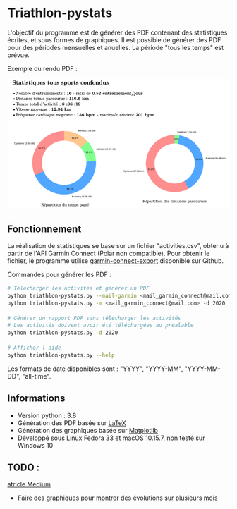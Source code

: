 # Triathlon-pystats

L'objectif du programme est de générer des PDF contenant des statistiques
écrites, et sous formes de graphiques. Il est possible de générer des PDF
pour des périodes mensuelles et anuelles. La période "tous les temps" est
prévue.

Exemple du rendu PDF :

![Exemple rendu PDF](images/example.png)

## Fonctionnement

La réalisation de statistiques se base sur un fichier "activities.csv",
obtenu à partir de l'API Garmin Connect (Polar non compatible). Pour
obtenir le fichier, le programme utilise
[garmin-connect-export](https://github.com/pe-st/garmin-connect-export)
disponible sur Github.

Commandes pour générer les PDF :

```bash
# Télécharger les activités et générer un PDF
python triathlon-pystats.py --mail-garmin <mail_garmin_connect@mail.com> --date 2020
python triathlon-pystats.py -m <mail_garmin_connect@mail.com> -d 2020

# Générer un rapport PDF sans télécharger les activités
# Les activités doivent avoir été téléchargées au préalable
python triathlon-pystats.py -d 2020

# Afficher l'aide
python triathlon-pystats.py --help
```

Les formats de date disponibles sont : "YYYY", "YYYY-MM", "YYYY-MM-DD", "all-time".

## Informations

* Version python : 3.8
* Génération des PDF basée sur [LaTeX](https://www.latex-project.org)
* Génération des graphiques basée sur [Matplotlib](https://matplotlib.org)
* Développé sous Linux Fedora 33 et macOS 10.15.7, non testé sur Windows 10

## TODO :

[atricle Medium](https://medium.com/@azholud/analysis-and-visualization-of-activities-from-garmin-connect-b3e021c62472)
* Faire des graphiques pour montrer des évolutions sur plusieurs mois